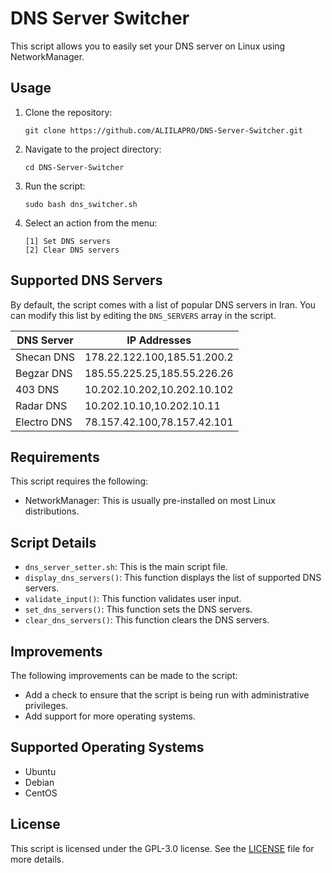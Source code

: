# DNS Server Switcher

This script allows you to easily set your DNS server on Linux using NetworkManager.

## Usage

1. Clone the repository:

    ```
    git clone https://github.com/ALIILAPRO/DNS-Server-Switcher.git
    ```

2. Navigate to the project directory:

    ```
    cd DNS-Server-Switcher
    ```

3. Run the script:

    ```
    sudo bash dns_switcher.sh
    ```

4. Select an action from the menu:

    ```
    [1] Set DNS servers
    [2] Clear DNS servers
    ```

## Supported DNS Servers

By default, the script comes with a list of popular DNS servers in Iran. You can modify this list by editing the `DNS_SERVERS` array in the script.

| DNS Server   | IP Addresses          |
| ------------ | ---------------------|
| Shecan DNS   | 178.22.122.100,185.51.200.2 |
| Begzar DNS   | 185.55.225.25,185.55.226.26 |
| 403 DNS      | 10.202.10.202,10.202.10.102 |
| Radar DNS    | 10.202.10.10,10.202.10.11 |
| Electro DNS  | 78.157.42.100,78.157.42.101 |

## Requirements

This script requires the following:

- NetworkManager: This is usually pre-installed on most Linux distributions.

## Script Details

- `dns_server_setter.sh`: This is the main script file.
- `display_dns_servers()`: This function displays the list of supported DNS servers.
- `validate_input()`: This function validates user input.
- `set_dns_servers()`: This function sets the DNS servers.
- `clear_dns_servers()`: This function clears the DNS servers.

## Improvements

The following improvements can be made to the script:

- Add a check to ensure that the script is being run with administrative privileges.
- Add support for more operating systems.

## Supported Operating Systems

- Ubuntu
- Debian
- CentOS

## License

This script is licensed under the GPL-3.0 license. See the [LICENSE](https://github.com/ALIILAPRO/DNS-Server-Switcher/blob/master/LICENSE) file for more details.
